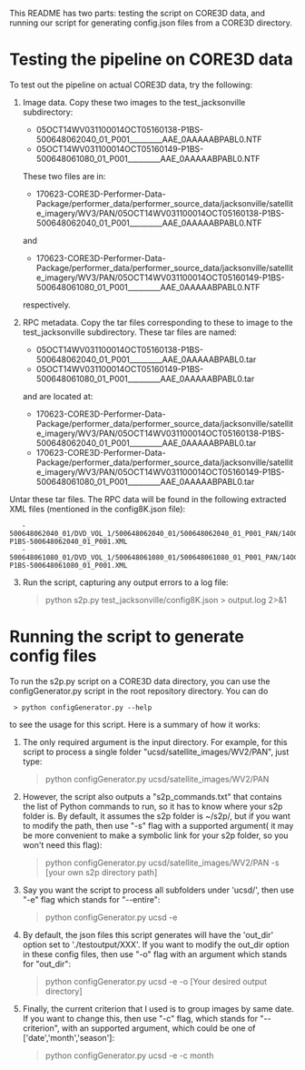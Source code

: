 This README has two parts: testing the script on CORE3D data, and
running our script for generating config.json files from a CORE3D
directory.

# Testing the pipeline on CORE3D data

To test out the pipeline on actual CORE3D data, try the following:

 1. Image data. Copy these two images to the test_jacksonville
    subdirectory:

      - 05OCT14WV031100014OCT05160138-P1BS-500648062040_01_P001_________AAE_0AAAAABPABL0.NTF
      - 05OCT14WV031100014OCT05160149-P1BS-500648061080_01_P001_________AAE_0AAAAABPABL0.NTF

    These two files are in:
      - 170623-CORE3D-Performer-Data-Package/performer_data/performer_source_data/jacksonville/satellite_imagery/WV3/PAN/05OCT14WV031100014OCT05160138-P1BS-500648062040_01_P001_________AAE_0AAAAABPABL0.NTF

      and

      - 170623-CORE3D-Performer-Data-Package/performer_data/performer_source_data/jacksonville/satellite_imagery/WV3/PAN/05OCT14WV031100014OCT05160149-P1BS-500648061080_01_P001_________AAE_0AAAAABPABL0.NTF

      respectively.

 2. RPC metadata. Copy the tar files corresponding to these to image 
    to the test_jacksonville subdirectory. These tar files are named:

      - 05OCT14WV031100014OCT05160138-P1BS-500648062040_01_P001_________AAE_0AAAAABPABL0.tar
      - 05OCT14WV031100014OCT05160149-P1BS-500648061080_01_P001_________AAE_0AAAAABPABL0.tar

    and are located at:

      - 170623-CORE3D-Performer-Data-Package/performer_data/performer_source_data/jacksonville/satellite_imagery/WV3/PAN/05OCT14WV031100014OCT05160138-P1BS-500648062040_01_P001_________AAE_0AAAAABPABL0.tar
      - 170623-CORE3D-Performer-Data-Package/performer_data/performer_source_data/jacksonville/satellite_imagery/WV3/PAN/05OCT14WV031100014OCT05160149-P1BS-500648061080_01_P001_________AAE_0AAAAABPABL0.tar

   Untar these tar files. The RPC data will be found in the following
   extracted XML files (mentioned in the config8K.json file):

       - 500648062040_01/DVD_VOL_1/500648062040_01/500648062040_01_P001_PAN/14OCT05160138-P1BS-500648062040_01_P001.XML
       - 500648061080_01/DVD_VOL_1/500648061080_01/500648061080_01_P001_PAN/14OCT05160149-P1BS-500648061080_01_P001.XML

 3. Run the script, capturing any output errors to a log file:

     > python s2p.py test_jacksonville/config8K.json > output.log 2>&1

# Running the script to generate config files

To run the s2p.py script on a CORE3D data directory, you can use the
configGenerator.py script in the root repository directory. You can do 

     > python configGenerator.py --help

to see the usage for this script. Here is a summary of how it works:

  1. The only required argument is the input directory. For example,
     for this script to process a single folder
     "ucsd/satellite_images/WV2/PAN", just type:

     >  python configGenerator.py ucsd/satellite_images/WV2/PAN

  2. However, the script also outputs a "s2p_commands.txt" that
     contains the list of Python commands to run, so it has to know
     where your s2p folder is. By default, it assumes the s2p folder
     is ~/s2p/, but if you want to modify the path, then use "-s" flag
     with a supported argument( it may be more convenient to make a
     symbolic link for your s2p folder, so you won't need this flag):

     > python configGenerator.py ucsd/satellite_images/WV2/PAN -s [your
       own s2p directory path]

  3. Say you want the script to process all subfolders under 'ucsd/',
     then use "-e" flag which stands for "--entire":

     > python configGenerator.py ucsd -e

  4. By default, the json files this script generates will have the
     'out_dir' option set to './testoutput/XXX'. If you want to modify the
     out_dir option in these config files, then use "-o" flag with an
     argument which stands for "out_dir":

     > python configGenerator.py ucsd -e -o [Your desired output
       directory]

  5. Finally, the current criterion that I used is to group images by
     same date. If you want to change this, then use "-c" flag, which
     stands for "--criterion", with an supported argument, which could
     be one of ['date','month','season']:

     > python configGenerator.py ucsd -e -c month    
